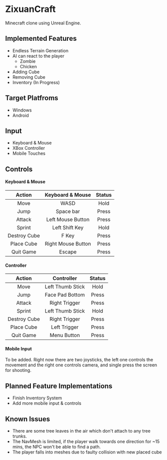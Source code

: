 # ZixuanCraft
Minecraft clone using Unreal Engine.

## Implemented Features
- Endless Terrain Generation
- AI can react to the player
    - Zombie
    - Chicken
- Adding Cube
- Removing Cube
- Inventory (In Progress)

## Target Platfroms
- Windows
- Android

## Input
- Keyboard & Mouse
- XBox Controller
- Mobile Touches

## Controls
#### Keyboard & Mouse
| Action        | Keyboard & Mouse   | Status             |
|:-------------:| :-----------------:|:------------------:|
| Move          | WASD               | Hold               |
| Jump          | Space bar          | Press              |
| Attack        | Left Mouse Button  | Press              |
| Sprint        | Left Shift Key     | Hold               |
| Destroy Cube  | F Key              | Press              |
| Place Cube    | Right Mouse Button | Press              |
| Quit Game     | Escape             | Press              |

#### Controller
| Action        | Controller         | Status             |
|:-------------:|:------------------:|:------------------:|
| Move          | Left Thumb Stick   | Hold               |
| Jump          | Face Pad Bottom    | Press              |
| Attack        | Right Trigger      | Press              |
| Sprint        | Left Thumb Stick   | Hold               |
| Destroy Cube  | Right Trigger      | Press              |
| Place Cube    | Left Trigger       | Press              |
| Quit Game     | Menu Button        | Press              |

#### Mobile Input
To be added. Right now there are two joysticks, the left one controls the movement and the right one controls camera, and single press the screen for shooting.

## Planned Feature Implementations
- Finish Inventory System
- Add more mobile input & controls

## Known Issues
- There are some tree leaves in the air which don't attach to any tree trunks.
- The NavMesh is limited, if the player walk towards one direction for ~15 mins, the NPC won't be able to find a path.
- The player falls into meshes due to faulty collision with new placed cube